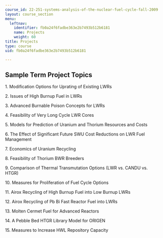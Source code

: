 ```yaml
---
course_id: 22-251-systems-analysis-of-the-nuclear-fuel-cycle-fall-2009
layout: course_section
menu:
  leftnav:
    identifier: fb0a24f6fadbe363e2b7493b512b6181
    name: Projects
    weight: 60
title: Projects
type: course
uid: fb0a24f6fadbe363e2b7493b512b6181

---
```


Sample Term Project Topics
--------------------------

1\. Modification Options for Uprating of Existing LWRs

2\. Issues of High Burnup Fuel in LWRs

3\. Advanced Burnable Poison Concepts for LWRs

4\. Feasibility of Very Long Cycle LWR Cores

5\. Models for Prediction of Uranium and Thorium Resources and Costs

6\. The Effect of Significant Future SWU Cost Reductions on LWR Fuel Management

7\. Economics of Uranium Recycling

8\. Feasibility of Thorium BWR Breeders

9\. Comparison of Thermal Transmutation Options (LWR vs. CANDU vs. HTGR)

10\. Measures for Proliferation of Fuel Cycle Options

11\. Airox Recycling of High Burnup Fuel into Low Burnup LWRs

12\. Airox Recycling of Pb Bi Fast Reactor Fuel into LWRs

13\. Molten Cermet Fuel for Advanced Reactors

14\. A Pebble Bed HTGR Library Model for ORIGEN

15\. Measures to Increase HWL Repository Capacity
